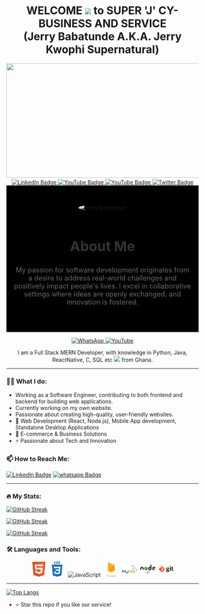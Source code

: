 <h1 align="center">
  WELCOME 
  <img src="https://media.giphy.com/media/hvRJCLFzcasrR4ia7z/giphy.gif" width="30px"/>
  to SUPER 'J' CY-BUSINESS AND SERVICE <br> (Jerry Babatunde A.K.A. Jerry Kwophi Supernatural)
</h1>

<div align="center">
  <img src="https://media.giphy.com/media/dWesBcTLavkZuG35MI/giphy.gif" width="600" height="300"/>
</div>

<div id="badges" align="center">
  <a href="your-linkedin-url">
    <img src="https://img.shields.io/badge/LinkedIn-blue?style=for-the-badge&logo=linkedin&logoColor=white" alt="LinkedIn Badge"/>
  </a>
  <a href="youtube.com/@superjcybs">
    <img src="https://img.shields.io/badge/YouTube-red?style=for-the-badge&logo=youtube&logoColor=white" alt="YouTube Badge"/>
  </a>
  <a href="youtube.com/@tsbftv">
    <img src="https://img.shields.io/badge/YouTube-red?style=for-the-badge&logo=youtube&logoColor=white" alt="YouTube Badge"/>
  </a>
  <a href="https://twitter.com/superjcybs">
    <img src="https://img.shields.io/badge/Twitter-blue?style=for-the-badge&logo=twitter&logoColor=white" alt="Twitter Badge"/>
  </a>
</div>

<section id="about" style="padding: 50px 20px; background-color: black;">
  <div align="center" style="max-width: 1000px; margin: 0 auto;">
    <img src="https://avatars.githubusercontent.com/u/84977775?v=4"  alt="Jerry Babatunde" style="width: 150px; height: 150px; border-radius: 50%; margin-bottom: 20px;">
  </div>
  <h2 style="font-size: 36px; color: #333; text-align: center;">About Me</h2>
  <p style="font-size: 18px; color: #666; text-align: center; margin-top: 20px;">
    My passion for software development originates from a desire to address real-world challenges and positively impact people's lives. I excel in collaborative settings where ideas are openly exchanged, and innovation is fostered.
  </p>
</section>

<p align="center">
  <a href="https://wa.me/+233247792110?text=Hello+Sir--+I+Need+Help.+I+came+across+your+account+via+github" target="_blank">
    <img alt="WhatsApp" src="https://img.shields.io/badge/Whatsapp-25D366?style=for-the-badge&logo=whatsapp&logoColor=white"/>
  </a>
  <a aria-label="superjcybs" href="https://youtube.com/@superjcybs" target="_blank">
    <img alt="YouTube" src="https://img.shields.io/youtube/channel/subscribers/UCnYL6e5pYht_mWKlEE7NTLw" />
  </a>
</p>

<p align="center">
  I am a Full Stack MERN Developer, with knowledge in Python, Java, ReactNative, C, SQL etc <img src="https://media.giphy.com/media/WUlplcMpOCEmTGBtBW/giphy.gif" width="30"> from Ghana.
</p>

---

### :telescope:🔹 **What I do:**  
- Working as a Software Engineer, contributing to both frontend and backend for building web applications.
- Currently working on my own website.
- Passionate about creating high-quality, user-friendly websites.
- 🚀 Web Development (React, Node.js), Mobile App development, Standalone Desktop Applications
- 💼 E-commerce & Business Solutions  
- ⚡ Passionate about Tech and Innovation  

### :mailbox: How to Reach Me:
[![LinkedIn Badge](https://img.shields.io/badge/LinkedIn-blue?style=for-the-badge&logo=linkedin&logoColor=white)]([your-linkedin-url](https://www.linkedin.com/company/superjcybs1))
[![whatsapp Badge](https://img.shields.io/badge/Whatsapp-25D366?style=for-the-badge&logo=whatsapp&logoColor=white)](https://wa.me/+233247792110?text=Hi+Bro--+I+Need+Help.+I+messaged+you+from+github)

---

### :fire: My Stats:
[![GitHub Streak](http://github-readme-streak-stats.herokuapp.com?user=Kyekyeku-Tech&theme=dark&background=000000)](https://git.io/streak-stats)

[![GitHub Streak](https://streak-stats.demolab.com?user=superjcybs&theme=dark&border_radius=6.5&card_width=600)](https://git.io/streak-stats)

<a href="https://git.io/streak-stats"><img src="https://streak-stats.demolab.com?user=superjcybs&theme=dark&border_radius=6.5&card_width=600" alt="GitHub Streak" /></a>

### :hammer_and_wrench: Languages and Tools:
<div align="center">
  <img src="https://github.com/devicons/devicon/blob/master/icons/html5/html5-original.svg" title="HTML5" alt="HTML" width="40" height="40"/>&nbsp;
  <img src="https://github.com/devicons/devicon/blob/master/icons/css3/css3-plain-wordmark.svg" title="CSS3" alt="CSS" width="40" height="40"/>&nbsp;
  <img src="https://img.shields.io/badge/Javascript-363303?style=for-the-badge&logo=javascript&logoColor=c6c631" title="JavaScript" alt="JavaScript"/>&nbsp;
  <img src="https://github.com/devicons/devicon/blob/master/icons/firebase/firebase-plain-wordmark.svg" title="Firebase" alt="Firebase" width="40" height="40"/>&nbsp;
  <img src="https://github.com/devicons/devicon/blob/master/icons/mysql/mysql-original-wordmark.svg" title="MySQL" alt="MySQL" width="40" height="40"/>&nbsp;
  <img src="https://github.com/devicons/devicon/blob/master/icons/nodejs/nodejs-original-wordmark.svg" title="NodeJS" alt="NodeJS" width="40" height="40"/>&nbsp;
  <img src="https://github.com/devicons/devicon/blob/master/icons/git/git-original-wordmark.svg" title="Git" alt="Git" width="40" height="40"/>
</div>

---
[![Top Langs](https://github-readme-stats.vercel.app/api/top-langs/?username=superjcybs&layout=compact&theme=vision-friendly-dark)](https://github.com/superjcybs/github-readme-stats)
- ⭐ Star this repo if you like our service!

